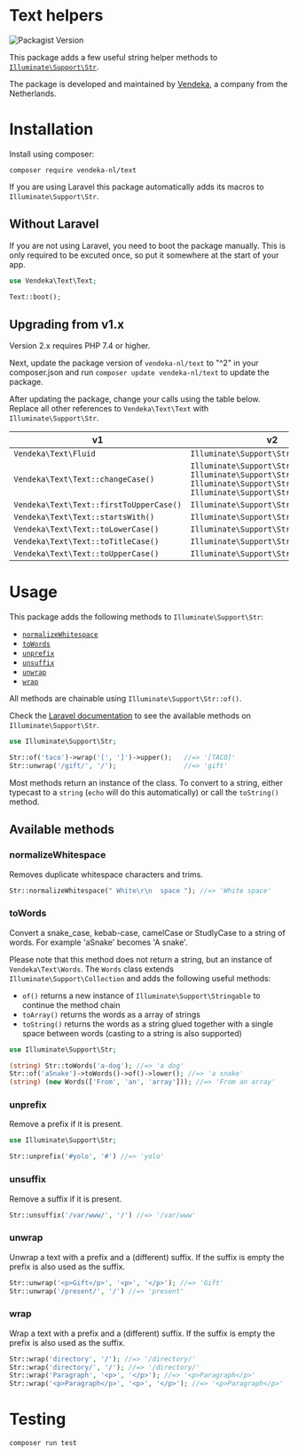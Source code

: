 # Text helpers

![Packagist Version](https://img.shields.io/packagist/v/vendeka-nl/text)

This package adds a few useful string helper methods to [`Illuminate\Support\Str`](https://laravel.com/docs/master/helpers#strings).

The package is developed and maintained by [Vendeka](https://www.vendeka.nl/), a company from the Netherlands.

# Installation

Install using composer:

```shell
composer require vendeka-nl/text
```

If you are using Laravel this package automatically adds its macros to `Illuminate\Support\Str`.


## Without Laravel

If you are not using Laravel, you need to boot the package manually. This is only required to be excuted once, so put it somewhere at the start of your app.

```php
use Vendeka\Text\Text;

Text::boot();
```


## Upgrading from v1.x

Version 2.x requires PHP 7.4 or higher.

Next, update the package version of `vendeka-nl/text` to "^2" in your composer.json and run `composer update vendeka-nl/text` to update the package.

After updating the package, change your calls using the table below. 
Replace all other references to `Vendeka\Text\Text` with `Illuminate\Support\Str`.

| v1 | v2 |
|----|----|
| `Vendeka\Text\Fluid` | `Illuminate\Support\Str::of()`
| `Vendeka\Text\Text::changeCase()` | `Illuminate\Support\Str::lower()`<br>`Illuminate\Support\Str::upper()`<br>`Illuminate\Support\Str::ucfirst()` <br>`Illuminate\Support\Str::title()` |
| `Vendeka\Text\Text::firstToUpperCase()` | `Illuminate\Support\Str::ucfirst()` |
| `Vendeka\Text\Text::startsWith()` | `Illuminate\Support\Str::startsWith()` |
| `Vendeka\Text\Text::toLowerCase()` | `Illuminate\Support\Str::lower()` |
| `Vendeka\Text\Text::toTitleCase()` | `Illuminate\Support\Str::title()` |
| `Vendeka\Text\Text::toUpperCase()` | `Illuminate\Support\Str::upper()` |


# Usage

This package adds the following methods to `Illuminate\Support\Str`:

- [`normalizeWhitespace`](#normalizeWhitespace)
- [`toWords`](#toWords)
- [`unprefix`](#unprefix)
- [`unsuffix`](#unsuffix)
- [`unwrap`](#unwrap)
- [`wrap`](#wrap)

All methods are chainable using `Illuminate\Support\Str::of()`.

Check the [Laravel documentation](https://laravel.com/docs/helpers#method-str-after) to see the available methods on `Illuminate\Support\Str`.

```php
use Illuminate\Support\Str;

Str::of('taco')->wrap('[', ']')->upper();   //=> '[TACO]'
Str::unwrap('/gift/', '/');                 //=> 'gift'
```

Most methods return an instance of the class. To convert to a string, either typecast to a `string` (`echo` will do this automatically) or call the `toString()` method.


## Available methods

### normalizeWhitespace

Removes duplicate whitespace characters and trims.

```php
Str::normalizeWhitespace(" White\r\n  space "); //=> 'White space'
```


### toWords

Convert a snake_case, kebab-case, camelCase or StudlyCase to a string of words. For example 'aSnake' becomes 'A snake'.

Please note that this method does not return a string, but an instance of `Vendeka\Text\Words`. The `Words` class extends `Illuminate\Support\Collection` and adds the following useful methods:

* `of()` returns a new instance of `Illuminate\Support\Stringable` to continue the method chain
* `toArray()` returns the words as a array of strings
* `toString()` returns the words as a string glued together with a single space between words (casting to a string is also supported)


```php
use Illuminate\Support\Str;

(string) Str::toWords('a-dog'); //=> 'a dog'
Str::of('aSnake')->toWords()->of()->lower(); //=> 'a snake'
(string) (new Words(['From', 'an', 'array'])); //=> 'From an array'
```


### unprefix

Remove a prefix if it is present.

```php
use Illuminate\Support\Str;

Str::unprefix('#yolo', '#') //=> 'yolo'
```


### unsuffix

Remove a suffix if it is present.

```php
Str::unsuffix('/var/www/', '/') //=> '/var/www'
```


### unwrap

Unwrap a text with a prefix and a (different) suffix. If the suffix is empty the prefix is also used as the suffix.

```php
Str::unwrap('<p>Gift</p>', '<p>', '</p>'); //=> 'Gift'
Str::unwrap('/present/', '/') //=> 'present'
```


### wrap

Wrap a text with a prefix and a (different) suffix. If the suffix is empty the prefix is also used as the suffix.

```php
Str::wrap('directory', '/'); //=> '/directory/'
Str::wrap('directory/', '/'); //=> '/directory/'
Str::wrap('Paragraph', '<p>', '</p>'); //=> '<p>Paragraph</p>'
Str::wrap('<p>Paragraph</p>', '<p>', '</p>'); //=> '<p>Paragraph</p>'
```

# Testing

```
composer run test
```
